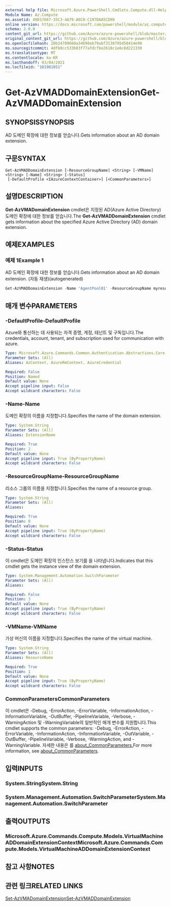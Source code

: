 ```yaml
---
external help file: Microsoft.Azure.PowerShell.Cmdlets.Compute.dll-Help.xml
Module Name: Az.Compute
ms.assetid: 49D17667-35C3-4A79-A0C8-C197DAA5CD90
online version: https://docs.microsoft.com/powershell/module/az.compute/get-azvmaddomainextension
schema: 2.0.0
content_git_url: https://github.com/Azure/azure-powershell/blob/master/src/Compute/Compute/help/Get-AzVMADDomainExtension.md
original_content_git_url: https://github.com/Azure/azure-powershell/blob/master/src/Compute/Compute/help/Get-AzVMADDomainExtension.md
ms.openlocfilehash: 20b24789660a34698eb79abf3138795d58414e90
ms.sourcegitcommit: 4dfb0cc533b83f77afdcfbe2618c1e6c8d221330
ms.translationtype: MT
ms.contentlocale: ko-KR
ms.lasthandoff: 03/04/2021
ms.locfileid: "101981051"
---
```

# <span data-ttu-id="7fe04-101">Get-AzVMADDomainExtension</span><span class="sxs-lookup"><span data-stu-id="7fe04-101">Get-AzVMADDomainExtension</span></span>

## <span data-ttu-id="7fe04-102">SYNOPSIS</span><span class="sxs-lookup"><span data-stu-id="7fe04-102">SYNOPSIS</span></span>
<span data-ttu-id="7fe04-103">AD 도메인 확장에 대한 정보를 얻습니다.</span><span class="sxs-lookup"><span data-stu-id="7fe04-103">Gets information about an AD domain extension.</span></span>

## <span data-ttu-id="7fe04-104">구문</span><span class="sxs-lookup"><span data-stu-id="7fe04-104">SYNTAX</span></span>

```
Get-AzVMADDomainExtension [-ResourceGroupName] <String> [-VMName] <String> [-Name] <String> [-Status]
 [-DefaultProfile <IAzureContextContainer>] [<CommonParameters>]
```

## <span data-ttu-id="7fe04-105">설명</span><span class="sxs-lookup"><span data-stu-id="7fe04-105">DESCRIPTION</span></span>
<span data-ttu-id="7fe04-106">**Get-AzVMADomainExtension** cmdlet은 지정된 AD(Azure Active Directory) 도메인 확장에 대한 정보를 얻습니다.</span><span class="sxs-lookup"><span data-stu-id="7fe04-106">The **Get-AzVMADDomainExtension** cmdlet gets information about the specified Azure Active Directory (AD) domain extension.</span></span>

## <span data-ttu-id="7fe04-107">예제</span><span class="sxs-lookup"><span data-stu-id="7fe04-107">EXAMPLES</span></span>

### <span data-ttu-id="7fe04-108">예제 1</span><span class="sxs-lookup"><span data-stu-id="7fe04-108">Example 1</span></span>

<span data-ttu-id="7fe04-109">AD 도메인 확장에 대한 정보를 얻습니다.</span><span class="sxs-lookup"><span data-stu-id="7fe04-109">Gets information about an AD domain extension.</span></span> <span data-ttu-id="7fe04-110">(자동 재생)</span><span class="sxs-lookup"><span data-stu-id="7fe04-110">(autogenerated)</span></span>

```powershell <!-- Aladdin Generated Example --> 
Get-AzVMADDomainExtension -Name 'AgentPool01' -ResourceGroupName myresourcegroup -VMName 'VM01'
```

## <span data-ttu-id="7fe04-111">매개 변수</span><span class="sxs-lookup"><span data-stu-id="7fe04-111">PARAMETERS</span></span>

### <span data-ttu-id="7fe04-112">-DefaultProfile</span><span class="sxs-lookup"><span data-stu-id="7fe04-112">-DefaultProfile</span></span>
<span data-ttu-id="7fe04-113">Azure와 통신하는 데 사용되는 자격 증명, 계정, 테넌트 및 구독입니다.</span><span class="sxs-lookup"><span data-stu-id="7fe04-113">The credentials, account, tenant, and subscription used for communication with azure.</span></span>

```yaml
Type: Microsoft.Azure.Commands.Common.Authentication.Abstractions.Core.IAzureContextContainer
Parameter Sets: (All)
Aliases: AzContext, AzureRmContext, AzureCredential

Required: False
Position: Named
Default value: None
Accept pipeline input: False
Accept wildcard characters: False
```

### <span data-ttu-id="7fe04-114">-Name</span><span class="sxs-lookup"><span data-stu-id="7fe04-114">-Name</span></span>
<span data-ttu-id="7fe04-115">도메인 확장의 이름을 지정합니다.</span><span class="sxs-lookup"><span data-stu-id="7fe04-115">Specifies the name of the domain extension.</span></span>

```yaml
Type: System.String
Parameter Sets: (All)
Aliases: ExtensionName

Required: True
Position: 2
Default value: None
Accept pipeline input: True (ByPropertyName)
Accept wildcard characters: False
```

### <span data-ttu-id="7fe04-116">-ResourceGroupName</span><span class="sxs-lookup"><span data-stu-id="7fe04-116">-ResourceGroupName</span></span>
<span data-ttu-id="7fe04-117">리소스 그룹의 이름을 지정합니다.</span><span class="sxs-lookup"><span data-stu-id="7fe04-117">Specifies the name of a resource group.</span></span>

```yaml
Type: System.String
Parameter Sets: (All)
Aliases:

Required: True
Position: 0
Default value: None
Accept pipeline input: True (ByPropertyName)
Accept wildcard characters: False
```

### <span data-ttu-id="7fe04-118">-Status</span><span class="sxs-lookup"><span data-stu-id="7fe04-118">-Status</span></span>
<span data-ttu-id="7fe04-119">이 cmdlet은 도메인 확장의 인스턴스 보기를 을 나타냅니다.</span><span class="sxs-lookup"><span data-stu-id="7fe04-119">Indicates that this cmdlet gets the instance view of the domain extension.</span></span>

```yaml
Type: System.Management.Automation.SwitchParameter
Parameter Sets: (All)
Aliases:

Required: False
Position: 3
Default value: None
Accept pipeline input: True (ByPropertyName)
Accept wildcard characters: False
```

### <span data-ttu-id="7fe04-120">-VMName</span><span class="sxs-lookup"><span data-stu-id="7fe04-120">-VMName</span></span>
<span data-ttu-id="7fe04-121">가상 머신의 이름을 지정합니다.</span><span class="sxs-lookup"><span data-stu-id="7fe04-121">Specifies the name of the virtual machine.</span></span>

```yaml
Type: System.String
Parameter Sets: (All)
Aliases: ResourceName

Required: True
Position: 1
Default value: None
Accept pipeline input: True (ByPropertyName)
Accept wildcard characters: False
```

### <span data-ttu-id="7fe04-122">CommonParameters</span><span class="sxs-lookup"><span data-stu-id="7fe04-122">CommonParameters</span></span>
<span data-ttu-id="7fe04-123">이 cmdlet은 -Debug, -ErrorAction, -ErrorVariable, -InformationAction, -InformationVariable, -OutBuffer, -PipelineVariable, -Verbose, -WarningAction 및 -WarningVariable의 일반적인 매개 변수를 지원합니다.</span><span class="sxs-lookup"><span data-stu-id="7fe04-123">This cmdlet supports the common parameters: -Debug, -ErrorAction, -ErrorVariable, -InformationAction, -InformationVariable, -OutVariable, -OutBuffer, -PipelineVariable, -Verbose, -WarningAction, and -WarningVariable.</span></span> <span data-ttu-id="7fe04-124">자세한 내용은 를 [about_CommonParameters.](http://go.microsoft.com/fwlink/?LinkID=113216)</span><span class="sxs-lookup"><span data-stu-id="7fe04-124">For more information, see [about_CommonParameters](http://go.microsoft.com/fwlink/?LinkID=113216).</span></span>

## <span data-ttu-id="7fe04-125">입력</span><span class="sxs-lookup"><span data-stu-id="7fe04-125">INPUTS</span></span>

### <span data-ttu-id="7fe04-126">System.String</span><span class="sxs-lookup"><span data-stu-id="7fe04-126">System.String</span></span>

### <span data-ttu-id="7fe04-127">System.Management.Automation.SwitchParameter</span><span class="sxs-lookup"><span data-stu-id="7fe04-127">System.Management.Automation.SwitchParameter</span></span>

## <span data-ttu-id="7fe04-128">출력</span><span class="sxs-lookup"><span data-stu-id="7fe04-128">OUTPUTS</span></span>

### <span data-ttu-id="7fe04-129">Microsoft.Azure.Commands.Compute.Models.VirtualMachineADDomainExtensionContext</span><span class="sxs-lookup"><span data-stu-id="7fe04-129">Microsoft.Azure.Commands.Compute.Models.VirtualMachineADDomainExtensionContext</span></span>

## <span data-ttu-id="7fe04-130">참고 사항</span><span class="sxs-lookup"><span data-stu-id="7fe04-130">NOTES</span></span>

## <span data-ttu-id="7fe04-131">관련 링크</span><span class="sxs-lookup"><span data-stu-id="7fe04-131">RELATED LINKS</span></span>

[<span data-ttu-id="7fe04-132">Set-AzVMADomainExtension</span><span class="sxs-lookup"><span data-stu-id="7fe04-132">Set-AzVMADDomainExtension</span></span>](./Set-AzVMADDomainExtension.md)


